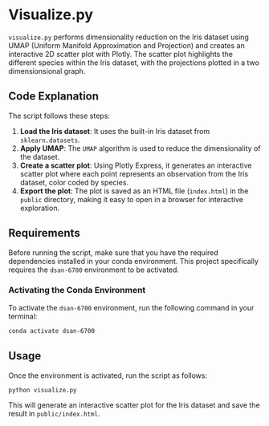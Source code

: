 
# Visualize.py

`visualize.py` performs dimensionality reduction on the Iris dataset using UMAP (Uniform Manifold Approximation and Projection) and creates an interactive 2D scatter plot with Plotly. The scatter plot highlights the different species within the Iris dataset, with the projections plotted in a two dimensionsional graph.

## Code Explanation

The script follows these steps:

1. **Load the Iris dataset**: It uses the built-in Iris dataset from `sklearn.datasets`.
2. **Apply UMAP**: The `UMAP` algorithm is used to reduce the dimensionality of the dataset.
3. **Create a scatter plot**: Using Plotly Express, it generates an interactive scatter plot where each point represents an observation from the Iris dataset, color coded by species.
4. **Export the plot**: The plot is saved as an HTML file (`index.html`) in the `public` directory, making it easy to open in a browser for interactive exploration.

## Requirements

Before running the script, make sure that you have the required dependencies installed in your conda environment. This project specifically requires the `dsan-6700` environment to be activated.

### Activating the Conda Environment

To activate the `dsan-6700` environment, run the following command in your terminal:

```bash
conda activate dsan-6700
```

## Usage

Once the environment is activated, run the script as follows:

```bash
python visualize.py
```

This will generate an interactive scatter plot for the Iris dataset and save the result in `public/index.html`.
